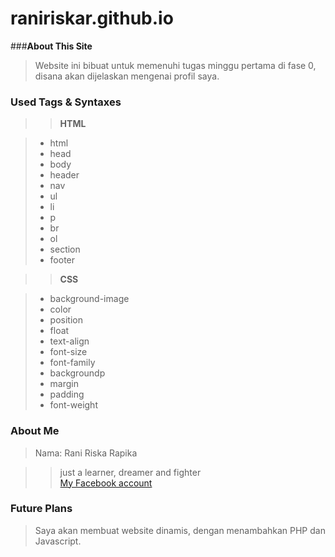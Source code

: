 # raniriskar.github.io

###**About This Site**

> Website ini bibuat untuk memenuhi tugas minggu pertama di fase 0,   
disana akan dijelaskan mengenai profil saya.

### **Used Tags & Syntaxes** 

> > **HTML**

>    * html
>    * head
>    * body
>    * header
>    * nav
>    * ul
>    * li
>    * p
>    * br
>    * ol
>    * section
>    * footer

> > **CSS**

>    * background-image
>    * color
>    * position
>    * float
>    * text-align
>    * font-size
>    * font-family
>    * backgroundp
>    * margin
>    * padding
>    * font-weight

### **About Me**

> Nama: Rani Riska Rapika  

   > > just a learner, dreamer and fighter  
   > > [My Facebook account](https://facebook.com/raniriskarapika)
    
### **Future Plans**

> Saya akan membuat website dinamis, dengan menambahkan PHP dan Javascript.  
